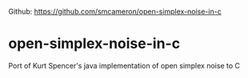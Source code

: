 Github: https://github.com/smcameron/open-simplex-noise-in-c

open-simplex-noise-in-c
=======================

Port of Kurt Spencer's java implementation of open simplex noise to C
